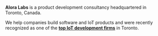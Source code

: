 **Alora Labs** is a product development consultancy headquartered in Toronto, Canada.

We help companies build software and IoT products and were recently recognized as one of the [**top IoT development firms**](https://aloralabs.com/insights/alora-labs-receives-clutch-2021-top-iot-agency-award) in Toronto.
